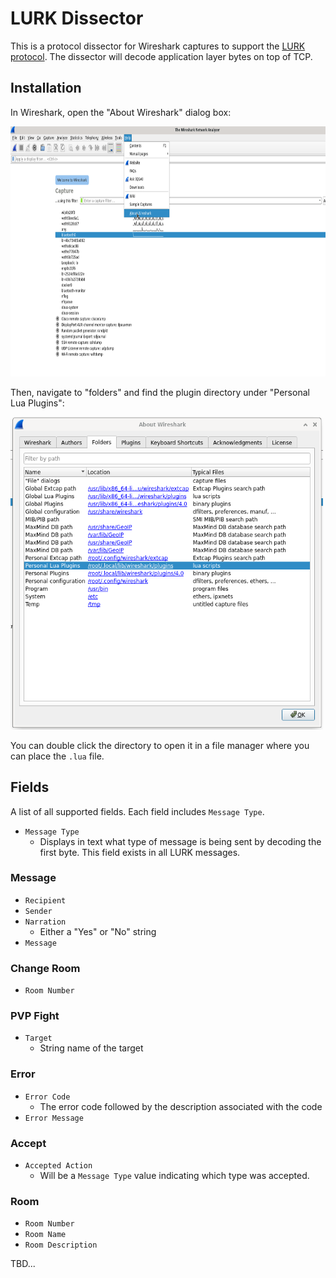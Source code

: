 # LURK Dissector

This is a protocol dissector for Wireshark captures to support the [LURK protocol](http://isoptera.lcsc.edu/~seth/cs435/lurk_2.3.html). The dissector will decode application layer bytes on top of TCP.

## Installation

In Wireshark, open the "About Wireshark" dialog box:

<img width="600px" height="400px" src="./screenshots/wireshark-home.png" alt="Wireshark">

Then, navigate to "folders" and find the plugin directory under "Personal Lua Plugins":

<img width="500px" height="500px" src="./screenshots/wireshark-help.png" alt="Wireshark">

You can double click the directory to open it in a file manager where you can place the `.lua` file.

## Fields

A list of all supported fields. Each field includes `Message Type`.

- `Message Type`
    - Displays in text what type of message is being sent by decoding the first byte. This field exists in all LURK messages.

### Message

- `Recipient`
- `Sender`
- `Narration`
    - Either a "Yes" or "No" string
- `Message`

### Change Room

- `Room Number`

### PVP Fight

- `Target`
    - String name of the target

### Error

- `Error Code`
    - The error code followed by the description associated with the code
- `Error Message`

### Accept

- `Accepted Action`
    - Will be a `Message Type` value indicating which type was accepted.

### Room

- `Room Number`
- `Room Name`
- `Room Description`

TBD...

